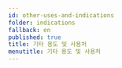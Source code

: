 ```yaml
---
id: other-uses-and-indications
folder: indications
fallback: en
published: true
title: 기타 용도 및 사용처
menutitle: 기타 용도 및 사용처
---
```

